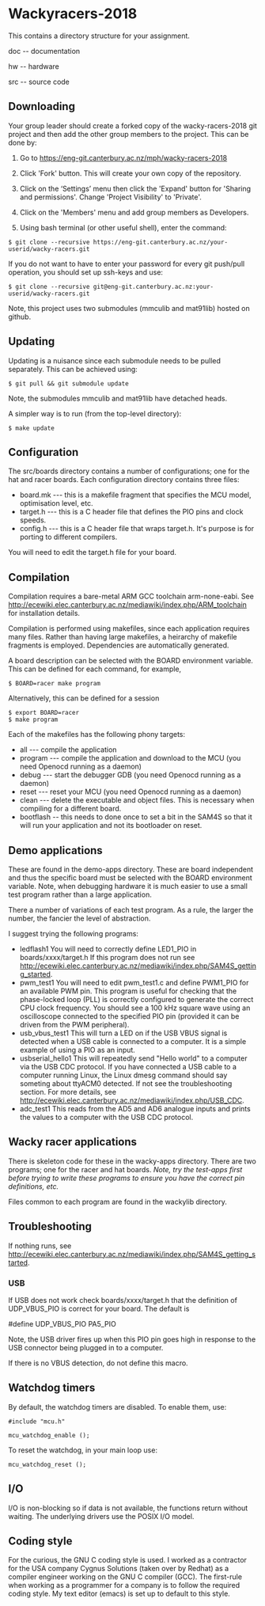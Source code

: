 Wackyracers-2018
===============

This contains a directory structure for your assignment.

doc -- documentation

hw  -- hardware

src -- source code


Downloading
-----------

Your group leader should create a forked copy of the wacky-racers-2018
git project and then add the other group members to the project.  This
can be done by:

1. Go to https://eng-git.canterbury.ac.nz/mph/wacky-racers-2018

2. Click 'Fork' button.  This will create your own copy of the repository.

3. Click on the ‘Settings’ menu then click the 'Expand' button for
'Sharing and permissions'.  Change 'Project Visibility' to 'Private'.

4. Click on the 'Members' menu and add group members as Developers.

5. Using bash terminal (or other useful shell), enter the command:

```
$ git clone --recursive https://eng-git.canterbury.ac.nz/your-userid/wacky-racers.git
```

If you do not want to have to enter your password for every git
push/pull operation, you should set up ssh-keys and use:

```
$ git clone --recursive git@eng-git.canterbury.ac.nz:your-userid/wacky-racers.git
```

Note, this project uses two submodules (mmculib and mat91lib) hosted
on github.


Updating
--------

Updating is a nuisance since each submodule needs to be pulled
separately.  This can be achieved using:

```
$ git pull && git submodule update
```

Note, the submodules mmculib and mat91lib have detached heads.

A simpler way is to run (from the top-level directory):

```
$ make update
```

Configuration
-------------

The src/boards directory contains a number of configurations; one for
the hat and racer boards.  Each configuration directory contains three
files:

* board.mk  --- this is a makefile fragment that specifies the MCU model, optimisation level, etc.
* target.h  --- this is a C header file that defines the PIO pins and clock speeds.
* config.h  --- this is a C header file that wraps target.h.  It's purpose is for porting to different compilers.

You will need to edit the target.h file for your board.


Compilation
-----------

Compilation requires a bare-metal ARM GCC toolchain arm-none-eabi.
See
http://ecewiki.elec.canterbury.ac.nz/mediawiki/index.php/ARM_toolchain
for installation details.

Compilation is performed using makefiles, since each application
requires many files.  Rather than having large makefiles, a heirarchy
of makefile fragments is employed.  Dependencies are automatically generated.

A board description can be selected with the BOARD environment
variable.  This can be defined for each command, for example,

```
$ BOARD=racer make program
```

Alternatively, this can be defined for a session

```
$ export BOARD=racer
$ make program
```

Each of the makefiles has the following phony targets:
* all  --- compile the application
* program --- compile the application and download to the MCU (you need Openocd running as a daemon)
* debug --- start the debugger GDB (you need Openocd running as a daemon)
* reset --- reset your MCU (you need Openocd running as a daemon)
* clean --- delete the executable and object files.   This is necessary when compiling for a different board.
* bootflash -- this needs to done once to set a bit in the SAM4S so that it will run your application and not its bootloader on reset.


Demo applications
-----------------

These are found in the demo-apps directory.  These are board
independent and thus the specific board must be selected with the
BOARD environment variable.  Note, when debugging hardware it is much easier
to use a small test program rather than a large application.

There a number of variations of each test program.  As a rule, the larger the number, the fancier the level of abstraction.

I suggest trying the following programs:
* ledflash1 You will need to correctly define LED1_PIO in boards/xxxx/target.h  If this program does not run see  http://ecewiki.elec.canterbury.ac.nz/mediawiki/index.php/SAM4S_getting_started.
* pwm_test1 You will need to edit pwm_test1.c and define PWM1_PIO for an available PWM pin.  This program is useful for checking that the phase-locked loop (PLL) is correctly configured to generate the correct CPU clock frequency.  You should see a 100 kHz square wave using an oscilloscope connected to the specified PIO pin (provided it can be driven from the PWM peripheral).
* usb_vbus_test1 This will turn a LED on if the USB VBUS signal is detected when a USB cable is connected to a computer.  It is a simple example of using a PIO as an input.
* usbserial_hello1 This will repeatedly send "Hello world" to a computer via the USB CDC protocol.  If you have connected a USB cable to a computer running Linux, the Linux dmesg command should say someting about ttyACM0 detected.  If not see the troubleshooting section.   For more details, see http://ecewiki.elec.canterbury.ac.nz/mediawiki/index.php/USB_CDC.
* adc_test1 This reads from the AD5 and AD6 analogue inputs and prints the values to a computer with the USB CDC protocol.


Wacky racer applications
------------------------

There is skeleton code for these in the wacky-apps directory.  There
are two programs; one for the racer and hat boards.  *Note, try the
test-apps first before trying to write these programs to ensure you
have the correct pin definitions, etc.*

Files common to each program are found in the wackylib directory.


Troubleshooting
---------------

If nothing runs, see  http://ecewiki.elec.canterbury.ac.nz/mediawiki/index.php/SAM4S_getting_started.

### USB

If USB does not work check boards/xxxx/target.h that the definition
of UDP_VBUS_PIO is correct for your board.  The default is

#define UDP_VBUS_PIO PA5_PIO

Note, the USB driver fires up when this PIO pin goes high in response to the
USB connector being plugged in to a computer.

If there is no VBUS detection, do not define this macro.


Watchdog timers
---------------

By default, the watchdog timers are disabled.  To enable them, use:
    
    #include "mcu.h"
    
    mcu_watchdog_enable ();
    
To reset the watchdog, in your main loop use:

    mcu_watchdog_reset ();


I/O
---

I/O is non-blocking so if data is not available, the functions return without waiting.   The underlying drivers use the POSIX I/O model.


Coding style
------------

For the curious, the GNU C coding style is used.  I worked as a
contractor for the USA company Cygnus Solutions (taken over by Redhat)
as a compiler engineer working on the GNU C compiler (GCC).  The
first-rule when working as a programmer for a company is to follow the
required coding style.  My text editor (emacs) is set up to default to
this style.

